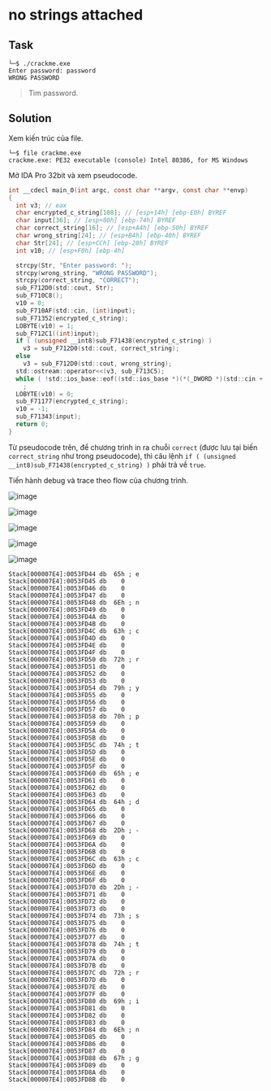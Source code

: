 # no strings attached
## Task
```
└─$ ./crackme.exe
Enter password: password
WRONG PASSWORD
```
> Tìm password.  

## Solution
Xem kiến trúc của file.  
```
└─$ file crackme.exe
crackme.exe: PE32 executable (console) Intel 80386, for MS Windows
```  

Mở IDA Pro 32bit và xem pseudocode.  

```c
int __cdecl main_0(int argc, const char **argv, const char **envp)
{
  int v3; // eax
  char encrypted_c_string[108]; // [esp+14h] [ebp-E0h] BYREF
  char input[36]; // [esp+80h] [ebp-74h] BYREF
  char correct_string[16]; // [esp+A4h] [ebp-50h] BYREF
  char wrong_string[24]; // [esp+B4h] [ebp-40h] BYREF
  char Str[24]; // [esp+CCh] [ebp-28h] BYREF
  int v10; // [esp+F0h] [ebp-4h]

  strcpy(Str, "Enter password: ");
  strcpy(wrong_string, "WRONG PASSWORD");
  strcpy(correct_string, "CORRECT");
  sub_F712D0(std::cout, Str);
  sub_F710C8();
  v10 = 0;
  sub_F710AF(std::cin, (int)input);
  sub_F71352(encrypted_c_string);
  LOBYTE(v10) = 1;
  sub_F712C1((int)input);
  if ( (unsigned __int8)sub_F71438(encrypted_c_string) )
    v3 = sub_F712D0(std::cout, correct_string);
  else
    v3 = sub_F712D0(std::cout, wrong_string);
  std::ostream::operator<<(v3, sub_F713C5);
  while ( !std::ios_base::eof((std::ios_base *)(*(_DWORD *)(std::cin + 4) + std::cin)) )
    ;
  LOBYTE(v10) = 0;
  sub_F71177(encrypted_c_string);
  v10 = -1;
  sub_F71343(input);
  return 0;
}
```  

Từ pseudocode trên, để chương trình in ra chuỗi `correct` (được lưu tại biến `correct_string` như trong pseudocode), thì câu lệnh `if ( (unsigned __int8)sub_F71438(encrypted_c_string) )` phải trả về `true`.  

Tiến hành debug và trace theo flow của chương trình.  

![image](https://user-images.githubusercontent.com/44528004/121341260-af417e80-c94a-11eb-9933-9f8c2010d836.png)  

![image](https://user-images.githubusercontent.com/44528004/121341283-b5375f80-c94a-11eb-98fe-262315515b27.png)  

![image](https://user-images.githubusercontent.com/44528004/121341306-bcf70400-c94a-11eb-88cc-72f4b6a1af0f.png)  

![image](https://user-images.githubusercontent.com/44528004/121341353-c7190280-c94a-11eb-8b35-eec53b69a68f.png)  

![image](https://user-images.githubusercontent.com/44528004/121341375-cbddb680-c94a-11eb-8dbf-157d4b245ed2.png)

```
Stack[000007E4]:0053FD44 db  65h ; e
Stack[000007E4]:0053FD45 db    0
Stack[000007E4]:0053FD46 db    0
Stack[000007E4]:0053FD47 db    0
Stack[000007E4]:0053FD48 db  6Eh ; n
Stack[000007E4]:0053FD49 db    0
Stack[000007E4]:0053FD4A db    0
Stack[000007E4]:0053FD4B db    0
Stack[000007E4]:0053FD4C db  63h ; c
Stack[000007E4]:0053FD4D db    0
Stack[000007E4]:0053FD4E db    0
Stack[000007E4]:0053FD4F db    0
Stack[000007E4]:0053FD50 db  72h ; r
Stack[000007E4]:0053FD51 db    0
Stack[000007E4]:0053FD52 db    0
Stack[000007E4]:0053FD53 db    0
Stack[000007E4]:0053FD54 db  79h ; y
Stack[000007E4]:0053FD55 db    0
Stack[000007E4]:0053FD56 db    0
Stack[000007E4]:0053FD57 db    0
Stack[000007E4]:0053FD58 db  70h ; p
Stack[000007E4]:0053FD59 db    0
Stack[000007E4]:0053FD5A db    0
Stack[000007E4]:0053FD5B db    0
Stack[000007E4]:0053FD5C db  74h ; t
Stack[000007E4]:0053FD5D db    0
Stack[000007E4]:0053FD5E db    0
Stack[000007E4]:0053FD5F db    0
Stack[000007E4]:0053FD60 db  65h ; e
Stack[000007E4]:0053FD61 db    0
Stack[000007E4]:0053FD62 db    0
Stack[000007E4]:0053FD63 db    0
Stack[000007E4]:0053FD64 db  64h ; d
Stack[000007E4]:0053FD65 db    0
Stack[000007E4]:0053FD66 db    0
Stack[000007E4]:0053FD67 db    0
Stack[000007E4]:0053FD68 db  2Dh ; -
Stack[000007E4]:0053FD69 db    0
Stack[000007E4]:0053FD6A db    0
Stack[000007E4]:0053FD6B db    0
Stack[000007E4]:0053FD6C db  63h ; c
Stack[000007E4]:0053FD6D db    0
Stack[000007E4]:0053FD6E db    0
Stack[000007E4]:0053FD6F db    0
Stack[000007E4]:0053FD70 db  2Dh ; -
Stack[000007E4]:0053FD71 db    0
Stack[000007E4]:0053FD72 db    0
Stack[000007E4]:0053FD73 db    0
Stack[000007E4]:0053FD74 db  73h ; s
Stack[000007E4]:0053FD75 db    0
Stack[000007E4]:0053FD76 db    0
Stack[000007E4]:0053FD77 db    0
Stack[000007E4]:0053FD78 db  74h ; t
Stack[000007E4]:0053FD79 db    0
Stack[000007E4]:0053FD7A db    0
Stack[000007E4]:0053FD7B db    0
Stack[000007E4]:0053FD7C db  72h ; r
Stack[000007E4]:0053FD7D db    0
Stack[000007E4]:0053FD7E db    0
Stack[000007E4]:0053FD7F db    0
Stack[000007E4]:0053FD80 db  69h ; i
Stack[000007E4]:0053FD81 db    0
Stack[000007E4]:0053FD82 db    0
Stack[000007E4]:0053FD83 db    0
Stack[000007E4]:0053FD84 db  6Eh ; n
Stack[000007E4]:0053FD85 db    0
Stack[000007E4]:0053FD86 db    0
Stack[000007E4]:0053FD87 db    0
Stack[000007E4]:0053FD88 db  67h ; g
Stack[000007E4]:0053FD89 db    0
Stack[000007E4]:0053FD8A db    0
Stack[000007E4]:0053FD8B db    0
```
